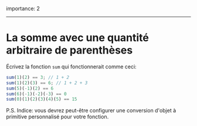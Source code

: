 importance: 2

---

# La somme avec une quantité arbitraire de parenthèses

Écrivez la fonction `sum` qui fonctionnerait comme ceci:

```js
sum(1)(2) == 3; // 1 + 2
sum(1)(2)(3) == 6; // 1 + 2 + 3
sum(5)(-1)(2) == 6
sum(6)(-1)(-2)(-3) == 0
sum(0)(1)(2)(3)(4)(5) == 15
```

P.S.
Indice: vous devrez peut-être configurer une conversion d'objet à primitive personnalisé pour votre fonction.
